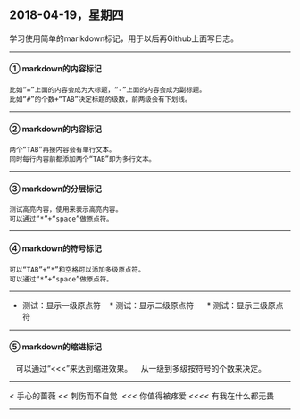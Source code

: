## 2018-04-19，星期四
  学习使用简单的marikdown标记，用于以后再Github上面写日志。

---

#### ① markdown的内容标记
    比如“=”上面的内容会成为大标题，“-”上面的内容会成为副标题。
    比如“#”的个数+“TAB”决定标题的级数，前两级会有下划线。
    
---

#### ② markdown的内容标记
    两个“TAB”再接内容会有单行文本。
    同时每行内容前都添加两个“TAB”即为多行文本。
    
---

#### ③ markdown的分层标记
    测试高亮内容，使用来表示高亮内容。
    可以通过“*”+“space”做原点符。
    
---

#### ④ markdown的符号标记
    可以“TAB”+“*”和空格可以添加多级原点符。
    可以通过“*”+“space”做原点符。

---

* 测试：显示一级原点符
    * 测试：显示二级原点符
      * 测试：显示三级原点符

---

#### ⑤ markdown的缩进标记
    可以通过“<<<”来达到缩进效果。
    从一级到多级按符号的个数来决定。
    
---

< 手心的蔷薇
<< 刺伤而不自觉 
<<< 你值得被疼爱
<<<< 有我在什么都无畏
    
---
    

